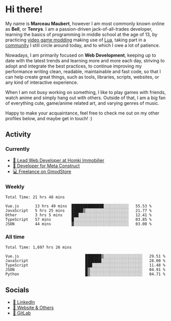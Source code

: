 # Hi there!

My name is **Marceau Maubert**, however I am most commonly known online as **Bell**, or **Tenrys**. I am a passion-driven jack-of-all-trades developer, learning the basics of programming in middle school at the age of 13, by practicing [video game modding](https://garrysmod.com) making use of [Lua](https://lua.org), taking part in a [community](https://metastruct.net) I still circle around today, and to which I owe a lot of patience.

Nowadays, I am primarily focused on **Web Development**, keeping up to date with the latest trends and learning more and more each day, striving to adopt  and integrate the best practices, to continue improving my performance writing clean, readable, maintainable and fast code, so that I can help create great things, such as tools, libraries, scripts, websites, or any kind of interactive experience.

When I am not busy working on something, I like to play games with friends, watch anime and simply hang out with others. Outside of that, I am a big fan of everything cute, game/anime related art, and varying genres of music.

Happy to make your acquaintance, feel free to check me out on my other profiles below, and maybe get in touch! :)

## Activity

### Currently

- [🏢 Lead Web Developer at Homki Immobilier](https://homki-immobilier.com)
- [🎈 Developer for Meta Construct](https://metastruct.net)
- [💻 Freelance on GmodStore](https://www.gmodstore.com/users/Tenrys)

### Weekly
<!--START_SECTION:wakaWeekly-->

```text
Total Time: 21 hrs 48 mins

Vue.js       13 hrs 49 mins  ██████████████░░░░░░░░░░░   55.53 %
JavaScript   5 hrs 25 mins   █████▒░░░░░░░░░░░░░░░░░░░   21.77 %
Other        3 hrs 5 mins    ███░░░░░░░░░░░░░░░░░░░░░░   12.41 %
TypeScript   57 mins         █░░░░░░░░░░░░░░░░░░░░░░░░   03.85 %
JSON         44 mins         ▓░░░░░░░░░░░░░░░░░░░░░░░░   03.00 %
```

<!--END_SECTION:wakaWeekly-->

### All time
<!--START_SECTION:wakaTotal-->

```text
Total Time: 1,697 hrs 26 mins

Vue.js                             ███████▒░░░░░░░░░░░░░░░░░   29.51 %
JavaScript                         ███████░░░░░░░░░░░░░░░░░░   28.00 %
TypeScript                         ███░░░░░░░░░░░░░░░░░░░░░░   11.48 %
JSON                               █▒░░░░░░░░░░░░░░░░░░░░░░░   04.91 %
Python                             █▒░░░░░░░░░░░░░░░░░░░░░░░   04.71 %
```

<!--END_SECTION:wakaTotal-->

## Socials

- [👔 LinkedIn](https://www.linkedin.com/in/marceau-maubert)
- [🔗 Website & Others](https://bell.moe)
- [🦊 GitLab](https://gitlab.com/Tenrys)
